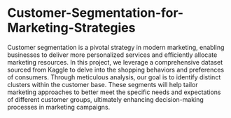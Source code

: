 # Customer-Segmentation-for-Marketing-Strategies

Customer segmentation is a pivotal strategy in modern marketing, enabling businesses to deliver more personalized services and efficiently allocate marketing resources. In this project, we leverage a comprehensive dataset sourced from Kaggle to delve into the shopping behaviors and preferences of consumers. Through meticulous analysis, our goal is to identify distinct clusters within the customer base. These segments will help tailor marketing approaches to better meet the specific needs and expectations of different customer groups, ultimately enhancing decision-making processes in marketing campaigns.
